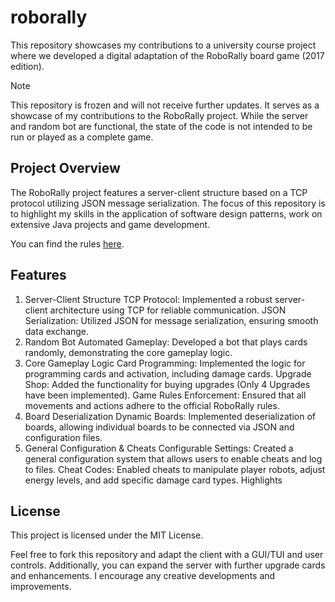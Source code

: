# roborally

This repository showcases my contributions to a university course project where we developed a digital adaptation of the RoboRally board game (2017 edition).

> [!Note]
> This repository is frozen and will not receive further updates. It serves as a showcase of my contributions to the RoboRally project. While the server and random bot are functional, the state of the code is not intended to be run or played as a complete game.

## Project Overview

The RoboRally project features a server-client structure based on a TCP protocol utilizing JSON message serialization. The focus of this repository is to highlight my skills in the application of software design patterns, work on extensive Java projects and game development.

You can find the rules [here](https://media.wizards.com/2017/rules/roborally_rules.pdf). 

## Features

1. Server-Client Structure
TCP Protocol: Implemented a robust server-client architecture using TCP for reliable communication.
JSON Serialization: Utilized JSON for message serialization, ensuring smooth data exchange.
2. Random Bot
Automated Gameplay: Developed a bot that plays cards randomly, demonstrating the core gameplay logic.
3. Core Gameplay Logic
Card Programming: Implemented the logic for programming cards and activation, including damage cards.
Upgrade Shop: Added the functionality for buying upgrades (Only 4 Upgrades have been implemented). 
Game Rules Enforcement: Ensured that all movements and actions adhere to the official RoboRally rules.
5. Board Deserialization
Dynamic Boards: Implemented deserialization of boards, allowing individual boards to be connected via JSON and configuration files.
6. General Configuration & Cheats
Configurable Settings: Created a general configuration system that allows users to enable cheats and log to files.
Cheat Codes: Enabled cheats to manipulate player robots, adjust energy levels, and add specific damage card types.
Highlights


## License

This project is licensed under the MIT License.

Feel free to fork this repository and adapt the client with a GUI/TUI and user controls. Additionally, you can expand the server with further upgrade cards and enhancements. I encourage any creative developments and improvements.

